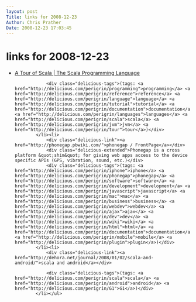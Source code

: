 ```yaml
---
layout: post
Title: links for 2008-12-23  
Author: Chris Prather
Date: 2008-12-23 17:03:45
---
```


# links for 2008-12-23
<ul class="delicious"><li>
                <div class="delicious-link"><a href="http://www.scala-lang.org/node/104">A Tour of Scala | The Scala Programming Language</a></div>
                
                <div class="delicious-tags">(tags: <a href="http://delicious.com/perigrin/programming">programming</a> <a href="http://delicious.com/perigrin/reference">reference</a> <a href="http://delicious.com/perigrin/language">language</a> <a href="http://delicious.com/perigrin/tutorial">tutorial</a> <a href="http://delicious.com/perigrin/documentation">documentation</a> <a href="http://delicious.com/perigrin/languages">languages</a> <a href="http://delicious.com/perigrin/scala">scala</a> <a href="http://delicious.com/perigrin/jvm">jvm</a> <a href="http://delicious.com/perigrin/tour">tour</a>)</div>
            </li><li>
                <div class="delicious-link"><a href="http://phonegap.pbwiki.com/">phonegap / FrontPage</a></div>
                <div class="delicious-extended">Phonegap is a cross platform &quot;shim&quot; for giving web apps access to the device specific APIs (GPS, vibration, sound, etc.)</div>
                <div class="delicious-tags">(tags: <a href="http://delicious.com/perigrin/iphone">iphone</a> <a href="http://delicious.com/perigrin/phonegap">phonegap</a> <a href="http://delicious.com/perigrin/software">software</a> <a href="http://delicious.com/perigrin/development">development</a> <a href="http://delicious.com/perigrin/javascript">javascript</a> <a href="http://delicious.com/perigrin/mac">mac</a> <a href="http://delicious.com/perigrin/business">business</a> <a href="http://delicious.com/perigrin/webdev">webdev</a> <a href="http://delicious.com/perigrin/ajax">ajax</a> <a href="http://delicious.com/perigrin/dev">dev</a> <a href="http://delicious.com/perigrin/wiki">wiki</a> <a href="http://delicious.com/perigrin/html">html</a> <a href="http://delicious.com/perigrin/documentation">documentation</a> <a href="http://delicious.com/perigrin/mobile">mobile</a> <a href="http://delicious.com/perigrin/plugin">plugin</a>)</div>
            </li><li>
                <div class="delicious-link"><a href="http://dehora.net/journal/2008/01/02/scala-and-android/">scala and android</a></div>
                
                <div class="delicious-tags">(tags: <a href="http://delicious.com/perigrin/scala">scala</a> <a href="http://delicious.com/perigrin/android">android</a> <a href="http://delicious.com/perigrin/G1">G1</a>)</div>
            </li></ul>
